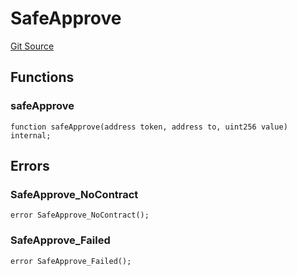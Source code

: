 # SafeApprove
[Git Source](https://github.com/malda-protocol/malda-lending/blob/ae9b756ce0322e339daafd68cf97592f5de2033d/src\libraries\SafeApprove.sol)


## Functions
### safeApprove


```solidity
function safeApprove(address token, address to, uint256 value) internal;
```

## Errors
### SafeApprove_NoContract

```solidity
error SafeApprove_NoContract();
```

### SafeApprove_Failed

```solidity
error SafeApprove_Failed();
```

